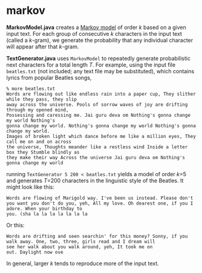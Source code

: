 # markov

**MarkovModel.java** creates a [Markov model](https://en.wikipedia.org/wiki/Markov_chain) of order *k* based on a given input text. For each group of consecutive *k* characters in the input text (called a *k*-gram), we generate the probability that any individual character will appear after that *k*-gram.

**TextGenerator.java** uses `MarkovModel` to repeatedly generate probabilistic next characters for a total length *T*. For example, using the input file `beatles.txt` (not included; any text file may be substituted), which contains lyrics from popular Beatles songs,

```
% more beatles.txt
Words are flowing out like endless rain into a paper cup, They slither while they pass, they slip
away across the universe. Pools of sorrow waves of joy are drifting through my opened mind,
Possessing and caressing me. Jai guru deva om Nothing's gonna change my world Nothing's
gonna change my world. Nothing's gonna change my world Nothing's gonna change my world.
Images of broken light which dance before me like a million eyes, They call me on and on across
the universe, Thoughts meander like a restless wind Inside a letter box they Stumble blindly as
they make their way Across the universe Jai guru deva om Nothing's gonna change my world
```

running `TextGenerator 5 200 < beatles.txt` yields a model of order *k*=5 and generates *T*=200 characters in the linguistic style of the Beatles. It might look like this:

```
Words are flowing of Marigold way. I've been us instead. Please don't you want you don't do you, yeh, All my love. Oh dearest one, if you I adore. When your birthday to
you. (sha la la la la la la la 
```

Or this:

```
Words are drifting and seen searchin' for this money? Sonny, if you walk away. One, two, three, girls read and I dream will
see her walk about you walk around, yeh, It took me on
out. Daylight now ove
```
In general, larger *k* tends to reproduce more of the input text.
